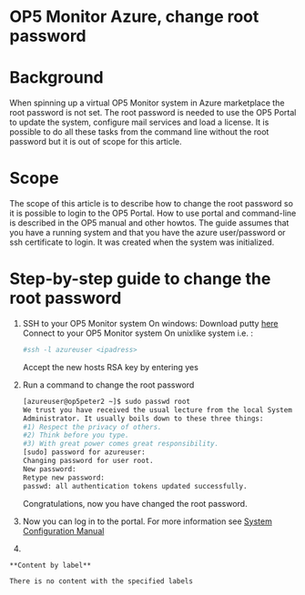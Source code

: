 # OP5 Monitor Azure, change root password

# Background

When spinning up a virtual OP5 Monitor system in Azure marketplace the root password is not set. The root password is needed to use the OP5 Portal to update the system, configure mail services and load a license. It is possible to do all these tasks from the command line without the root password but it is out of scope for this article.

# Scope

The scope of this article is to describe how to change the root password so it is possible to login to the OP5 Portal. How to use portal and command-line is described in the OP5 manual and other howtos. The guide assumes that you have a running system and that you have the azure user/password or ssh certificate to login. It was created when the system was initialized.

# Step-by-step guide to change the root password

1. SSH to your OP5 Monitor system
    On windows: Download putty [here](http://www.chiark.greenend.org.uk/~sgtatham/putty/download.html)
    Connect to your OP5 Monitor system
    On unixlike system i.e. :

    ``` {.bash data-syntaxhighlighter-params="brush: bash; gutter: false; theme: Confluence" data-theme="Confluence" style="brush: bash; gutter: false; theme: Confluence"}
    #ssh -l azureuser <ipadress>
    ```

    Accept the new hosts RSA key by entering yes

2. Run a command to change the root password

    ``` {.bash data-syntaxhighlighter-params="brush: bash; gutter: false; theme: Confluence" data-theme="Confluence" style="brush: bash; gutter: false; theme: Confluence"}
    [azureuser@op5peter2 ~]$ sudo passwd root
    We trust you have received the usual lecture from the local System
    Administrator. It usually boils down to these three things:
    #1) Respect the privacy of others.
    #2) Think before you type.
    #3) With great power comes great responsibility.
    [sudo] password for azureuser:
    Changing password for user root.
    New password:
    Retype new password:
    passwd: all authentication tokens updated successfully.
    ```

    Congratulations, now you have changed the root password.

3. Now you can log in to the portal. For more information see [System Configuration Manual](https://kb.op5.com/x/0ATx)

1.

    **Content by label**

    There is no content with the specified labels
